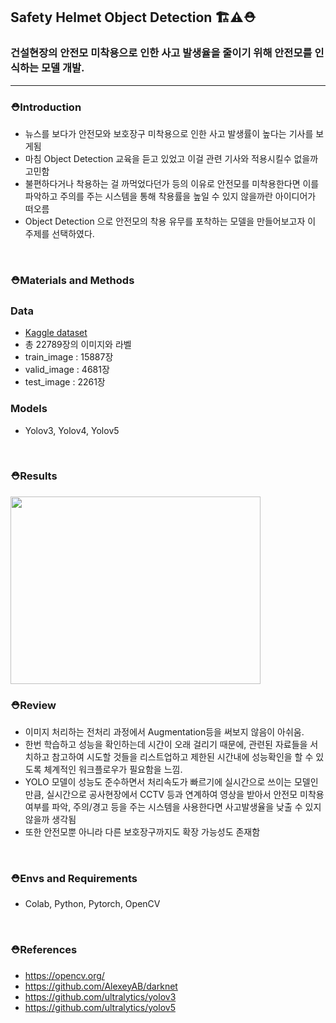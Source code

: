 ## Safety Helmet Object Detection 🏗⚠⛑

### 건설현장의 안전모 미착용으로 인한 사고 발생율을 줄이기 위해 안전모를 인식하는 모델 개발.

---
### ⛑Introduction
- 뉴스를 보다가 안전모와 보호장구 미착용으로 인한 사고 발생률이 높다는 기사를 보게됨
- 마침 Object Detection 교육을 듣고 있었고 이걸 관련 기사와 적용시킬수 없을까 고민함
- 불편하다거나 착용하는 걸 까먹었다던가 등의 이유로 안전모를 미착용한다면 이를 파악하고 주의를 주는 시스템을 통해 착용률을 높일 수 있지 않을까란 아이디어가 떠오름
- Object Detection 으로 안전모의 착용 유무를 포착하는 모델을 만들어보고자 이 주제를 선택하였다.

<br/>

### ⛑Materials and Methods
### Data
- [Kaggle dataset](https://www.kaggle.com/datasets/vodan37/yolo-helmethead)
- 총 22789장의 이미지와 라벨
- train_image : 15887장 
- valid_image : 4681장
- test_image : 2261장

### Models  
- Yolov3, Yolov4, Yolov5

<br/>

<!--
### ⛑Progress
- 데이터셋 확인
- 모델에 맞게 Config 작성
- 모델 학습 및 결과 확인 -->


### ⛑Results

<img src="https://user-images.githubusercontent.com/103362361/203070481-9081895e-04ba-4a14-a03c-ef1c41cec49b.png"  width="400" height="300"/>


<br/>

### ⛑Review
- 이미지 처리하는 전처리 과정에서 Augmentation등을 써보지 않음이 아쉬움. 
- 한번 학습하고 성능을 확인하는데 시간이 오래 걸리기 때문에, 관련된 자료들을 서치하고 참고하여 시도할 것들을 리스트업하고 제한된 시간내에 성능확인을 할 수 있도록 체계적인 워크플로우가 필요함을 느낌.
- YOLO 모델이 성능도 준수하면서 처리속도가 빠르기에 실시간으로 쓰이는 모델인만큼, 실시간으로 공사현장에서 CCTV 등과 연계하여 영상을 받아서 안전모 미착용 여부를 파악, 주의/경고 등을 주는 시스템을 사용한다면 사고발생율을 낮출 수 있지 않을까 생각됨
- 또한 안전모뿐 아니라 다른 보호장구까지도 확장 가능성도 존재함


<br/>

### ⛑Envs and Requirements
- Colab, Python, Pytorch, OpenCV


<br/>

### ⛑References
- https://opencv.org/
- https://github.com/AlexeyAB/darknet
- https://github.com/ultralytics/yolov3
- https://github.com/ultralytics/yolov5

